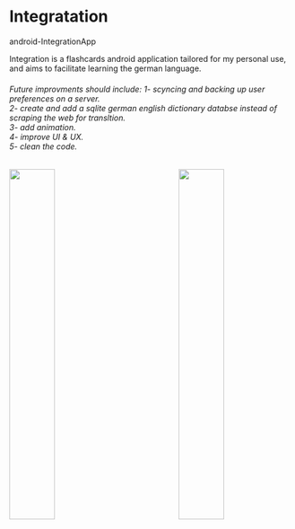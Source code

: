 # Integratation
android-IntegrationApp

Integration is a flashcards android application tailored for my personal use, and aims to facilitate learning the german language.

<h6>
Future improvments should include:
1- scyncing and backing up user preferences on a server. <br>
2- create and add a sqlite german english dictionary databse instead of scraping the web for transltion. <br>
3- add animation. <br>
4- improve UI & UX. <br>
5- clean the code. <br>
</h6>


<img align="right" width="40%" margin="auto 5% auto 5%" height="auto"  src="https://user-images.githubusercontent.com/54249093/88608399-f780e680-d081-11ea-862f-d61f98163687.jpg">

   <img align="left" margin="auto 5% auto 5%" width="40%" height="auto" src="https://user-images.githubusercontent.com/54249093/88608299-b8529580-d081-11ea-9e8f-27a069af6257.jpg"> 

